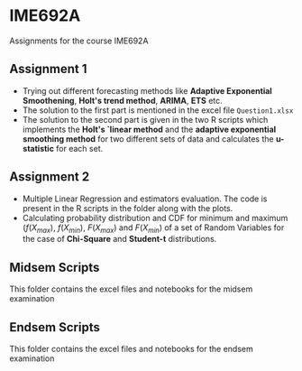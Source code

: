 # IME692A
Assignments for the course IME692A

## Assignment 1

- Trying out different forecasting methods like __Adaptive Exponential Smoothening__, __Holt's trend method__, __ARIMA__, 
__ETS__ etc.
- The solution to the first part is mentioned in the excel file `Question1.xlsx`
- The solution to the second part is given in the two R scripts which implements the __Holt's `linear method__ and the __adaptive exponential smoothing method__ for two different sets of data and calculates the __u-statistic__ for each set. 

## Assignment 2

- Multiple Linear Regression and estimators evaluation. The code is present in the R scripts in the folder along with the plots.
- Calculating probability distribution and CDF for minimum and maximum ($f(X_{max})$, $f(X_{min})$, $F(X_{max})$ and $F(X_{min})$ of a set of Random Variables for the case of **Chi-Square** and **Student-t** distributions. 

## Midsem Scripts

This folder contains the excel files and notebooks for the midsem examination

## Endsem Scripts

This folder contains the excel files and notebooks for the endsem examination
